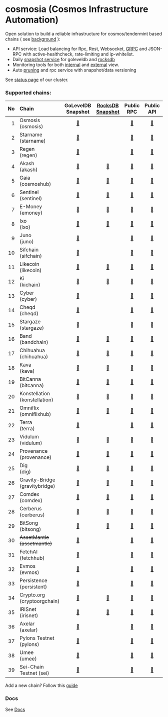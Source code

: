# cosmosia (Cosmos Infrastructure Automation)

Open solution to build a reliable infrastructure for cosmos/tendermint based chains ( see [background](https://github.com/cosmos/chain-registry/issues/214) ):
- API service: Load balancing for Rpc, Rest, Websocket, [GRPC](docs/grpc.md) and JSON-RPC with active-healthcheck, rate-limiting and ip-whitelist.
- Daily [snapshot service](https://snapshot.notional.ventures/) for goleveldb and [rocksdb](/docs/rocksdb.md)
- Monitoring tools for both [internal](docs/rpc_monitor.md) and [external](https://status.notional.ventures/) view.
- Auto [pruning](https://github.com/notional-labs/cosmprund) and rpc service with snapshot/data versioning

See [status page](https://status.notional.ventures/) of our cluster.

### Supported chains:
| No | Chain                             | GoLevelDB<br>Snapshot                                        | [RocksDB<br>Snapshot](/docs/rocksdb.md)                              | Public<br>RPC                                              | Public<br>API                                              | Public<br>GRPC                                              | [Statesync](docs/statesync.md) | [RocksDB](docs/rocksdb.md)
|---:|:----------------------------------|:------------------------------------------------------------:|:--------------------------------------------------------------------:|:----------------------------------------------------------:|:----------------------------------------------------------:|:-----------------------------------------------------------:|:------------------------------:|:------------------:|
| 1  | Osmosis<br>(osmosis)              | [:link:](https://snapshot.notional.ventures/osmosis/)        |                                                                      | [:link:](https://rpc-osmosis-ia.notional.ventures/)        | [:link:](https://api-osmosis-ia.notional.ventures/)        | [:link:](https://grpc-osmosis-ia.notional.ventures/)        | :x:                            | 
| 2  | Starname<br>(starname)            | [:link:](https://snapshot.notional.ventures/starname/)       |                                                                      | [:link:](https://rpc-starname-ia.notional.ventures/)       | [:link:](https://api-starname-ia.notional.ventures/)       | [:link:](https://grpc-starname-ia.notional.ventures/)       | :x:                            | 
| 3  | Regen<br>(regen)                  | [:link:](https://snapshot.notional.ventures/regen/)          |                                                                      | [:link:](https://rpc-regen-ia.notional.ventures/)          | [:link:](https://api-regen-ia.notional.ventures/)          | [:link:](https://grpc-regen-ia.notional.ventures/)          | :white_check_mark:             | :warning:
| 4  | Akash<br>(akash)                  | [:link:](https://snapshot.notional.ventures/akash/)          | [:link:](https://snapshot.notional.ventures/akash/rocksdb/)          | [:link:](https://rpc-akash-ia.notional.ventures/)          | [:link:](https://api-akash-ia.notional.ventures/)          | [:link:](https://grpc-akash-ia.notional.ventures/)          | :white_check_mark:             | :white_check_mark:
| 5  | Gaia<br>(cosmoshub)               | [:link:](https://snapshot.notional.ventures/cosmoshub/)      | [:link:](https://snapshot.notional.ventures/cosmoshub/rocksdb/)      | [:link:](https://rpc-cosmoshub-ia.notional.ventures/)      | [:link:](https://api-cosmoshub-ia.notional.ventures/)      | [:link:](https://grpc-cosmoshub-ia.notional.ventures/)      | :white_check_mark:             | :white_check_mark:
| 6  | Sentinel<br>(sentinel)            | [:link:](https://snapshot.notional.ventures/sentinel/)       | [:link:](https://snapshot.notional.ventures/sentinel/rocksdb/)       | [:link:](https://rpc-sentinel-ia.notional.ventures/)       | [:link:](https://api-sentinel-ia.notional.ventures/)       | [:link:](https://grpc-sentinel-ia.notional.ventures/)       | :white_check_mark:             | :white_check_mark:
| 7  | E-Money<br>(emoney)               | [:link:](https://snapshot.notional.ventures/emoney/)         | [:link:](https://snapshot.notional.ventures/emoney/rocksdb/)         | [:link:](https://rpc-emoney-ia.notional.ventures/)         | [:link:](https://api-emoney-ia.notional.ventures/)         | [:link:](https://grpc-emoney-ia.notional.ventures/)         | :white_check_mark:             | :white_check_mark:
| 8  | Ixo<br>(ixo)                      | [:link:](https://snapshot.notional.ventures/ixo/)            | [:link:](https://snapshot.notional.ventures/ixo/rocksdb/)            | [:link:](https://rpc-ixo-ia.notional.ventures/)            | [:link:](https://api-ixo-ia.notional.ventures/)            | [:link:](https://grpc-ixo-ia.notional.ventures/)            | :white_check_mark:             | :white_check_mark:
| 9  | Juno<br>(juno)                    | [:link:](https://snapshot.notional.ventures/juno/)           |                                                                      | [:link:](https://rpc-juno-ia.notional.ventures/)           | [:link:](https://api-juno-ia.notional.ventures/)           | [:link:](https://grpc-juno-ia.notional.ventures/)           | :x:                            | 
| 10 | Sifchain<br>(sifchain)            | [:link:](https://snapshot.notional.ventures/sifchain/)       |                                                                      | [:link:](https://rpc-sifchain-ia.notional.ventures/)       | [:link:](https://api-sifchain-ia.notional.ventures/)       | [:link:](https://grpc-sifchain-ia.notional.ventures/)       | :white_check_mark:             | :white_check_mark:
| 11 | Likecoin<br>(likecoin)            | [:link:](https://snapshot.notional.ventures/likecoin/)       | [:link:](https://snapshot.notional.ventures/likecoin/rocksdb/)       | [:link:](https://rpc-likecoin-ia.notional.ventures/)       | [:link:](https://api-likecoin-ia.notional.ventures/)       | [:link:](https://grpc-likecoin-ia.notional.ventures/)       | :white_check_mark:             | :white_check_mark:
| 12 | Ki<br>(kichain)                   | [:link:](https://snapshot.notional.ventures/kichain/)        | [:link:](https://snapshot.notional.ventures/kichain/rocksdb/)        | [:link:](https://rpc-kichain-ia.notional.ventures/)        | [:link:](https://api-kichain-ia.notional.ventures/)        | [:link:](https://grpc-kichain-ia.notional.ventures/)        | :white_check_mark:             | :white_check_mark:
| 13 | Cyber<br>(cyber)                  | [:link:](https://snapshot.notional.ventures/cyber/)          |                                                                      | [:link:](https://rpc-cyber-ia.notional.ventures/)          | [:link:](https://api-cyber-ia.notional.ventures/)          | [:link:](https://grpc-cyber-ia.notional.ventures/)          | :x:                            | 
| 14 | Cheqd<br>(cheqd)                  | [:link:](https://snapshot.notional.ventures/cheqd/)          |                                                                      | [:link:](https://rpc-cheqd-ia.notional.ventures/)          | [:link:](https://api-cheqd-ia.notional.ventures/)          | [:link:](https://grpc-cheqd-ia.notional.ventures/)          | :x:                            | 
| 15 | Stargaze<br>(stargaze)            | [:link:](https://snapshot.notional.ventures/stargaze/)       |                                                                      | [:link:](https://rpc-stargaze-ia.notional.ventures/)       | [:link:](https://api-stargaze-ia.notional.ventures/)       | [:link:](https://grpc-stargaze-ia.notional.ventures/)       | :x:                            | 
| 16 | Band<br>(bandchain)               | [:link:](https://snapshot.notional.ventures/bandchain/)      | [:link:](https://snapshot.notional.ventures/bandchain/rocksdb/)      | [:link:](https://rpc-bandchain-ia.notional.ventures/)      | [:link:](https://api-bandchain-ia.notional.ventures/)      | [:link:](https://grpc-bandchain-ia.notional.ventures/)      | :white_check_mark:             | :white_check_mark:
| 17 | Chihuahua<br>(chihuahua)          | [:link:](https://snapshot.notional.ventures/chihuahua/)      | [:link:](https://snapshot.notional.ventures/chihuahua/rocksdb/)      | [:link:](https://rpc-chihuahua-ia.notional.ventures/)      | [:link:](https://api-chihuahua-ia.notional.ventures/)      | [:link:](https://grpc-chihuahua-ia.notional.ventures/)      | :white_check_mark:             | :white_check_mark:
| 18 | Kava<br>(kava)                    | [:link:](https://snapshot.notional.ventures/kava/)           | [:link:](https://snapshot.notional.ventures/kava/rocksdb/)           | [:link:](https://rpc-kava-ia.notional.ventures/)           | [:link:](https://api-kava-ia.notional.ventures/)           | [:link:](https://grpc-kava-ia.notional.ventures/)           | :white_check_mark:             | :white_check_mark:
| 19 | BitCanna<br>(bitcanna)            | [:link:](https://snapshot.notional.ventures/bitcanna/)       | [:link:](https://snapshot.notional.ventures/bitcanna/rocksdb/)       | [:link:](https://rpc-bitcanna-ia.notional.ventures/)       | [:link:](https://api-bitcanna-ia.notional.ventures/)       | [:link:](https://grpc-bitcanna-ia.notional.ventures/)       | :white_check_mark:             | :white_check_mark:
| 20 | Konstellation<br>(konstellation)  | [:link:](https://snapshot.notional.ventures/konstellation/)  | [:link:](https://snapshot.notional.ventures/konstellation/rocksdb/)  | [:link:](https://rpc-konstellation-ia.notional.ventures/)  | [:link:](https://api-konstellation-ia.notional.ventures/)  | [:link:](https://grpc-konstellation-ia.notional.ventures/)  | :white_check_mark:             | :white_check_mark:
| 21 | Omniflix<br>(omniflixhub)         | [:link:](https://snapshot.notional.ventures/omniflixhub/)    | [:link:](https://snapshot.notional.ventures/omniflixhub/rocksdb/)    | [:link:](https://rpc-omniflixhub-ia.notional.ventures/)    | [:link:](https://api-omniflixhub-ia.notional.ventures/)    | [:link:](https://grpc-omniflixhub-ia.notional.ventures/)    | :white_check_mark:             | :white_check_mark:
| 22 | Terra<br>(terra)                  | [:link:](https://snapshot.notional.ventures/terra/)          |                                                                      | [:link:](https://rpc-terra-ia.notional.ventures/)          | [:link:](https://api-terra-ia.notional.ventures/)          | [:link:](https://grpc-terra-ia.notional.ventures/)          | :x:                            | 
| 23 | Vidulum<br>(vidulum)              | [:link:](https://snapshot.notional.ventures/vidulum/)        | [:link:](https://snapshot.notional.ventures/vidulum/rocksdb/)        | [:link:](https://rpc-vidulum-ia.notional.ventures/)        | [:link:](https://api-vidulum-ia.notional.ventures/)        | [:link:](https://grpc-vidulum-ia.notional.ventures/)        | :white_check_mark:             | :white_check_mark:
| 24 | Provenance<br>(provenance)        | [:link:](https://snapshot.notional.ventures/provenance/)     | [:link:](https://snapshot.notional.ventures/provenance/rocksdb/)     | [:link:](https://rpc-provenance-ia.notional.ventures/)     | [:link:](https://api-provenance-ia.notional.ventures/)     | [:link:](https://grpc-provenance-ia.notional.ventures/)     | :white_check_mark:             | :white_check_mark:
| 25 | Dig<br>(dig)                      | [:link:](https://snapshot.notional.ventures/dig/)            | [:link:](https://snapshot.notional.ventures/dig/rocksdb/)            | [:link:](https://rpc-dig-ia.notional.ventures/)            | [:link:](https://api-dig-ia.notional.ventures/)            | [:link:](https://grpc-dig-ia.notional.ventures/)            | :white_check_mark:             | :white_check_mark:
| 26 | Gravity-Bridge<br>(gravitybridge) | [:link:](https://snapshot.notional.ventures/gravitybridge/)  | [:link:](https://snapshot.notional.ventures/gravitybridge/rocksdb/)  | [:link:](https://rpc-gravitybridge-ia.notional.ventures/)  | [:link:](https://api-gravitybridge-ia.notional.ventures/)  | [:link:](https://grpc-gravitybridge-ia.notional.ventures/)  | :white_check_mark:             | :white_check_mark:  
| 27 | Comdex<br>(comdex)                | [:link:](https://snapshot.notional.ventures/comdex/)         | [:link:](https://snapshot.notional.ventures/comdex/rocksdb/)         | [:link:](https://rpc-comdex-ia.notional.ventures/)         | [:link:](https://api-comdex-ia.notional.ventures/)         | [:link:](https://grpc-comdex-ia.notional.ventures/)         | :white_check_mark:             | :white_check_mark:
| 28 | Cerberus<br>(cerberus)            | [:link:](https://snapshot.notional.ventures/cerberus/)       | [:link:](https://snapshot.notional.ventures/cerberus/rocksdb/)       | [:link:](https://rpc-cerberus-ia.notional.ventures/)       | [:link:](https://api-cerberus-ia.notional.ventures/)       | [:link:](https://grpc-cerberus-ia.notional.ventures/)       | :white_check_mark:             | :white_check_mark:
| 29 | BitSong<br>(bitsong)              | [:link:](https://snapshot.notional.ventures/bitsong/)        | [:link:](https://snapshot.notional.ventures/bitsong/rocksdb/)        | [:link:](https://rpc-bitsong-ia.notional.ventures/)        | [:link:](https://api-bitsong-ia.notional.ventures/)        | [:link:](https://grpc-bitsong-ia.notional.ventures/)        | :white_check_mark:             | :white_check_mark:
| 30 | ~~AssetMantle<br>(assetmantle)~~  | [:link:](https://snapshot.notional.ventures/assetmantle/)    |                                                                      | [:link:](https://rpc-assetmantle-ia.notional.ventures/)    | [:link:](https://api-assetmantle-ia.notional.ventures/)    | [:link:](https://grpc-assetmantle-ia.notional.ventures/)    | :white_check_mark:             | :white_check_mark: 
| 31 | FetchAI<br>(fetchhub)             | [:link:](https://snapshot.notional.ventures/fetchhub/)       |                                                                      | [:link:](https://rpc-fetchhub-ia.notional.ventures/)       | [:link:](https://api-fetchhub-ia.notional.ventures/)       | [:link:](https://grpc-fetchhub-ia.notional.ventures/)       | :x:                            | 
| 32 | Evmos<br>(evmos)                  | [:link:](https://snapshot.notional.ventures/evmos/)          |                                                                      | [:link:](https://rpc-evmos-ia.notional.ventures/)          | [:link:](https://api-evmos-ia.notional.ventures/)          | [:link:](https://grpc-evmos-ia.notional.ventures/)          | :white_check_mark:             | :white_check_mark: 
| 33 | Persistence<br>(persistent)       | [:link:](https://snapshot.notional.ventures/persistent/)     |                                                                      | [:link:](https://rpc-persistent-ia.notional.ventures/)     | [:link:](https://api-persistent-ia.notional.ventures/)     | [:link:](https://grpc-persistent-ia.notional.ventures/)     | :white_check_mark:             | :warning:
| 34 | Crypto.org<br>(cryptoorgchain)    | [:link:](https://snapshot.notional.ventures/cryptoorgchain/) | [:link:](https://snapshot.notional.ventures/cryptoorgchain/rocksdb/) | [:link:](https://rpc-cryptoorgchain-ia.notional.ventures/) | [:link:](https://api-cryptoorgchain-ia.notional.ventures/) | [:link:](https://grpc-cryptoorgchain-ia.notional.ventures/) | :white_check_mark:             | :white_check_mark:
| 35 | IRISnet<br>(irisnet)              | [:link:](https://snapshot.notional.ventures/irisnet/)        | [:link:](https://snapshot.notional.ventures/irisnet/rocksdb/)        | [:link:](https://rpc-irisnet-ia.notional.ventures/)        | [:link:](https://api-irisnet-ia.notional.ventures/)        | [:link:](https://grpc-irisnet-ia.notional.ventures/)        | :white_check_mark:             | :white_check_mark:
| 36 | Axelar<br>(axelar)                | [:link:](https://snapshot.notional.ventures/axelar/)         |                                                                      | [:link:](https://rpc-axelar-ia.notional.ventures/)         | [:link:](https://api-axelar-ia.notional.ventures/)         | [:link:](https://grpc-axelar-ia.notional.ventures/)         | :white_check_mark:             | :warning:
| 37 | Pylons Testnet<br>(pylons)        | [:link:](https://snapshot.notional.ventures/pylons/)         |                                                                      | [:link:](https://rpc-pylons-ia.notional.ventures/)         | [:link:](https://api-pylons-ia.notional.ventures/)         | [:link:](https://grpc-pylons-ia.notional.ventures/)         | :white_check_mark:             | 
| 38 | Umee<br>(umee)                    | [:link:](https://snapshot.notional.ventures/umee/)           |                                                                      | [:link:](https://rpc-umee-ia.notional.ventures/)           | [:link:](https://api-umee-ia.notional.ventures/)           | [:link:](https://grpc-umee-ia.notional.ventures/)           | :white_check_mark:             | 
| 39 | Sei-Chain<br>Testnet (sei)        | [:link:](https://snapshot.notional.ventures/sei/)            |                                                                      | [:link:](https://rpc-sei-ia.notional.ventures/)            | [:link:](https://api-sei-ia.notional.ventures/)            | [:link:](https://grpc-sei-ia.notional.ventures/)            |                                | 



Add a new chain? Follow this [guide](docs/new_chain.md)

### Docs
See [Docs](./docs/)
